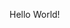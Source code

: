 Hello World!


<!---
MuiSara/MuiSara is a ✨ special ✨ repository because its `README.md` (this file) appears on your GitHub profile.
You can click the Preview link to take a look at your changes.
--->

